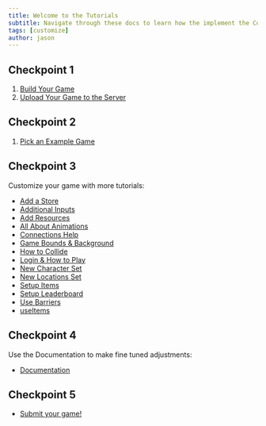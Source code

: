 ```yaml
---
title: Welcome to the Tutorials
subtitle: Navigate through these docs to learn how the implement the CodeChangers io Game Library
tags: [customize]
author: jason
---
```


## Checkpoint 1
1. [Build Your Game](/tutorials/setup)
2. [Upload Your Game to the Server](/tutorials/uploadtoserver)

## Checkpoint 2
1. [Pick an Example Game](/pickagame/)

## Checkpoint 3
Customize your game with more tutorials:
 - [Add a Store](/tutorials/blocks/addAStore/)
 - [Additional Inputs](/tutorials/blocks/additionalInputs/)
 - [Add Resources](/tutorials/blocks/addResources/)
 - [All About Animations](/tutorials/blocks/allAboutAnimations/)
 - [Connections Help](/tutorials/blocks/connectionsHelp/)
 - [Game Bounds & Background](/tutorials/blocks/gameBoundsAndBackground/)
 - [How to Collide](/tutorials/blocks/howToCollide/)
 - [Login & How to Play](/tutorials/blocks/loginAndHowToPlay/)
 - [New Character Set](/tutorials/blocks/newCharacterSet/)
 - [New Locations Set](/tutorials/blocks/newLocationsSet/)
 - [Setup Items](/tutorials/blocks/setupItems/)
 - [Setup Leaderboard](/tutorials/blocks/setupLeaderboard/)
 - [Use Barriers](/tutorials/blocks/useBarrier/)
 - [useItems](/tutorials/blocks/useItems/)

## Checkpoint 4
Use the Documentation to make fine tuned adjustments:
 - [Documentation](/docs/welcome/)

## Checkpoint 5
 - [Submit your game!](https://forms.gle/e5gUgfFGUeXznh2m8)

